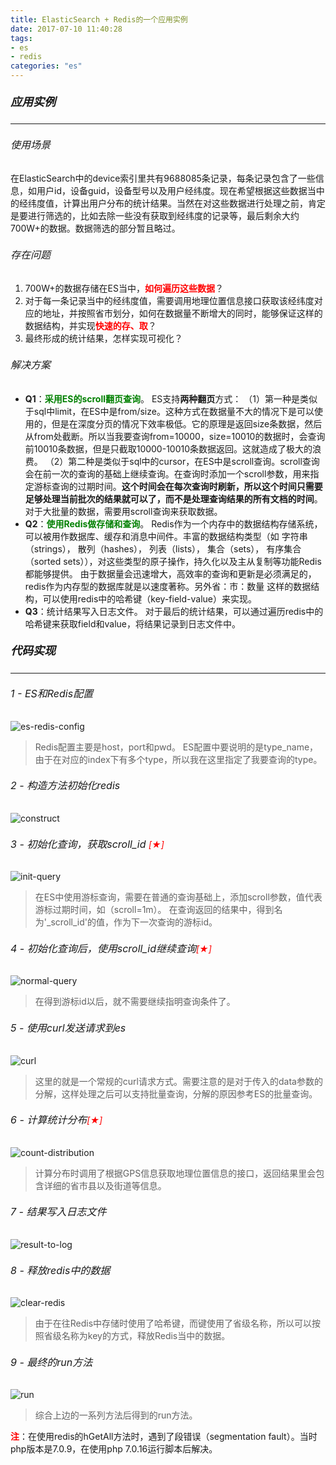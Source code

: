 ```yaml
---
title: ElasticSearch + Redis的一个应用实例
date: 2017-07-10 11:40:28
tags:
- es
- redis
categories: "es"
---
```

##### <font size=4>应用实例</font>
***
###### <font size=3>使用场景</font>
在ElasticSearch中的device索引里共有9688085条记录，每条记录包含了一些信息，如用户id，设备guid，设备型号以及用户经纬度。现在希望根据这些数据当中的经纬度值，计算出用户分布的统计结果。当然在对这些数据进行处理之前，肯定是要进行筛选的，比如去除一些没有获取到经纬度的记录等，最后剩余大约700W+的数据。数据筛选的部分暂且略过。
<!--more-->
###### <font size=3>存在问题</font>
1. 700W+的数据存储在ES当中，<font color=red>**如何遍历这些数据**</font>？
2. 对于每一条记录当中的经纬度值，需要调用地理位置信息接口获取该经纬度对应的地址，并按照省市划分，如何在数据量不断增大的同时，能够保证这样的数据结构，并实现<font color=red>**快速的存、取**</font>？
3. 最终形成的统计结果，怎样实现可视化？

###### <font size=3>解决方案</font>
- **Q1**：<font color=green>**采用ES的scroll翻页查询**</font>。
ES支持**两种翻页**方式：
（1）第一种是类似于sql中limit，在ES中是from/size。这种方式在数据量不大的情况下是可以使用的，但是在深度分页的情况下效率极低。它的原理是返回size条数据，然后从from处截断。所以当我要查询from=10000，size=10010的数据时，会查询前10010条数据，但是只截取10000-10010条数据返回。这就造成了极大的浪费。
（2）第二种是类似于sql中的cursor，在ES中是scroll查询。scroll查询会在前一次的查询的基础上继续查询。在查询时添加一个scroll参数，用来指定游标查询的过期时间。**这个时间会在每次查询时刷新，所以这个时间只需要足够处理当前批次的结果就可以了，而不是处理查询结果的所有文档的时间**。对于大批量的数据，需要用scroll查询来获取数据。
- **Q2**：<font color=green>**使用Redis做存储和查询**</font>。
Redis作为一个内存中的数据结构存储系统，可以被用作数据库、缓存和消息中间件。丰富的数据结构类型（如 字符串（strings）， 散列（hashes）， 列表（lists）， 集合（sets）， 有序集合（sorted sets）），对这些类型的原子操作，持久化以及主从复制等功能Redis都能够提供。
由于数据量会迅速增大，高效率的查询和更新是必须满足的，redis作为内存型的数据库就是以速度著称。另外省：市：数量 这样的数据结构，可以使用redis中的哈希键（key-field-value）来实现。
- **Q3**：统计结果写入日志文件。
对于最后的统计结果，可以通过遍历redis中的哈希键来获取field和value，将结果记录到日志文件中。

##### <font size=4>代码实现</font>
***
###### <font size=3> 1 - ES和Redis配置</font>
![es-redis-config](/img/2017/07/10/es-redis-config.png)
> Redis配置主要是host，port和pwd。
> ES配置中要说明的是type_name，由于在对应的index下有多个type，所以我在这里指定了我要查询的type。

###### <font size=3>2 - 构造方法初始化redis</font>
![construct](/img/2017/07/10/construct.png)

###### <font size=3>3 - 初始化查询，获取scroll_id </font><font color=red>[★]</font>
![init-query](/img/2017/07/10/init-query.png)
> 在ES中使用游标查询，需要在普通的查询基础上，添加scroll参数，值代表游标过期时间，如（scroll=1m）。
> 在查询返回的结果中，得到名为'_scroll_id'的值，作为下一次查询的游标id。

###### <font size=3>4 - 初始化查询后，使用scroll_id继续查询</font><font color=red>[★]</font>
![normal-query](/img/2017/07/10/normal-query.png)
> 在得到游标id以后，就不需要继续指明查询条件了。

###### <font size=3>5 - 使用curl发送请求到es</font>
![curl](/img/2017/07/10/curl.png)
> 这里的就是一个常规的curl请求方式。需要注意的是对于传入的data参数的分解，这样处理之后可以支持批量查询，分解的原因参考ES的批量查询。

###### <font size=3>6 - 计算统计分布</font><font color=red>[★]</font>
![count-distribution](/img/2017/07/10/count-distribution.png)
> 计算分布时调用了根据GPS信息获取地理位置信息的接口，返回结果里会包含详细的省市县以及街道等信息。

###### <font size=3>7 - 结果写入日志文件</font>
![result-to-log](/img/2017/07/10/result-to-log.png)

###### <font size=3>8 - 释放redis中的数据</font>
![clear-redis](/img/2017/07/10/clear-redis.png)
> 由于在往Redis中存储时使用了哈希键，而键使用了省级名称，所以可以按照省级名称为key的方式，释放Redis当中的数据。

###### <font size=3>9 - 最终的run方法</font>
![run](/img/2017/07/10/run.png)
> 综合上边的一系列方法后得到的run方法。

<font color=red>**注**</font>：在使用redis的hGetAll方法时，遇到了段错误（segmentation fault）。当时php版本是7.0.9，在使用php 7.0.16运行脚本后解决。



